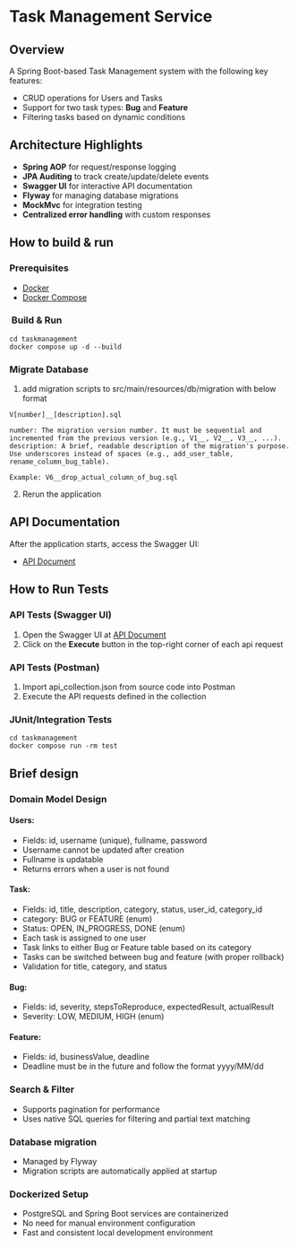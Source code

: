 # Task Management Service

## Overview

A Spring Boot-based Task Management system with the following key features:

- CRUD operations for Users and Tasks
- Support for two task types: **Bug** and **Feature**
- Filtering tasks based on dynamic conditions

## Architecture Highlights

- **Spring AOP** for request/response logging
- **JPA Auditing** to track create/update/delete events
- **Swagger UI** for interactive API documentation
- **Flyway** for managing database migrations
- **MockMvc** for integration testing
- **Centralized error handling** with custom responses

## How to build & run

### Prerequisites

- [Docker](https://www.docker.com/)
- [Docker Compose](https://docs.docker.com/compose/)

### ️ Build & Run

```
cd taskmanagement
docker compose up -d --build
```

### Migrate Database

1. add migration scripts to src/main/resources/db/migration with below format

```
V[number]__[description].sql

number: The migration version number. It must be sequential and incremented from the previous version (e.g., V1__, V2__, V3__, ...).
description: A brief, readable description of the migration's purpose. Use underscores instead of spaces (e.g., add_user_table, rename_column_bug_table).

Example: V6__drop_actual_column_of_bug.sql
```

2. Rerun the application

## API Documentation

After the application starts, access the Swagger UI:
- [API Document](http://localhost:8080/swagger-ui/index.html)

## How to Run Tests

### API Tests (Swagger UI)

1. Open the Swagger UI at [API Document](http://localhost:8080/swagger-ui/index.html)
2. Click on the **Execute** button in the top-right corner of each api request

### API Tests (Postman)

1. Import api_collection.json from source code into Postman
2. Execute the API requests defined in the collection

### JUnit/Integration Tests

```
cd taskmanagement
docker compose run -rm test
```

## Brief design

### Domain Model Design

#### Users:
- Fields: id, username (unique), fullname, password
- Username cannot be updated after creation
- Fullname is updatable
- Returns errors when a user is not found

#### Task:
- Fields: id, title, description, category, status, user_id, category_id
- category: BUG or FEATURE (enum)
- Status: OPEN, IN_PROGRESS, DONE (enum)
- Each task is assigned to one user
- Task links to either Bug or Feature table based on its category
- Tasks can be switched between bug and feature (with proper rollback)
- Validation for title, category, and status

#### Bug:
- Fields: id, severity, stepsToReproduce, expectedResult, actualResult
- Severity: LOW, MEDIUM, HIGH (enum)

#### Feature:
- Fields: id, businessValue, deadline
- Deadline must be in the future and follow the format yyyy/MM/dd

### Search & Filter
- Supports pagination for performance
- Uses native SQL queries for filtering and partial text matching

### Database migration
- Managed by Flyway
- Migration scripts are automatically applied at startup

### Dockerized Setup
- PostgreSQL and Spring Boot services are containerized
- No need for manual environment configuration
- Fast and consistent local development environment